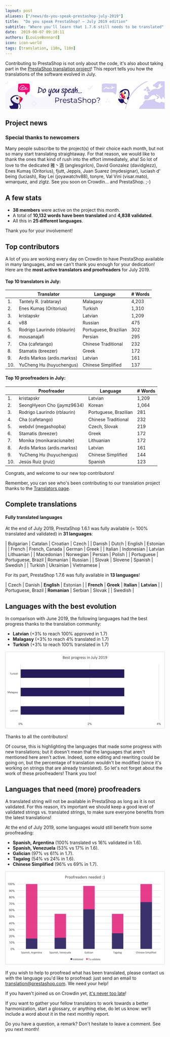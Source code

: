 ```yaml
---
layout: post
aliases: ["/news/do-you-speak-prestashop-july-2019"]
title:  "Do you speak PrestaShop? – July 2019 edition"
subtitle: "Where you'll learn that 1.7.6 still needs to be translated"
date:  2019-08-07 09:10:11
authors: [LouiseBonnard]
icon: icon-world
tags: [translation, i18n, l10n]
---
```


Contributing to PrestaShop is not only about the code, it's also about taking part in the [PrestaShop translation project](https://crowdin.com/project/prestashop-official)! This report tells you how the translations of the software evolved in July.

![Crowdin Monthly banner](/assets/images/2019/01/Build-Crowdin-banner.jpg)

## Project news


### Special thanks to newcomers

Many people subscribe to the project(s) of their choice each month, but not so many start translating straightaway. For that reason, we would like to thank the ones that kind of rush into the effort immediately, aha! So lot of love to the dedicated 雅丶涵 (anglesgirlcn), David Gonzalez (davidglezz), Enes Kumaş (Oritorius), fjutt, Jeppis, Juan Suarez (mydesignar), luciash d' being (luciash), Ray Lei (joyawatchv88), tonyre, Val Vini (visar.mato), wmarquez, and zlgtz. See you soon on Crowdin… and PrestaShop. ;-)


## A few stats
 
* **38 members** were active on the project this month.
* A total of **10,132 words have been translated** and **4,838 validated**.
* All this in **25 different languages**.
 
Thank you for your involvement!
 

## Top contributors
 
A lot of you are working every day on Crowdin to have PrestaShop available in many languages, and we can't thank you enough for your dedication! Here are the **most active translators and proofreaders** for July 2019.

#### Top 10 translators in July:
 
| |Translator | Language | # Words
|-|---------- | -------- | ----------------
 1. | Tantely R. (rabtaray) | Malagasy | 4,203
 2. | Enes Kumaş (Oritorius) | Turkish | 1,310
 3. | kristapskr | Latvian | 1,209
 4. | v88 | Russian | 475
 5. | Rodrigo Laurindo (rblaurin) | Portuguese, Brazilian | 302
 6. | mousanajafi | Persian | 295
 7. | Cha (cafetango) | Chinese Traditional | 232
 8. | Stamatis (breezer) | Greek | 172
 9. | Ardis Markss (ardis.markss) | Latvian | 161
10. | YuCheng Hu (huyuchengus) | Chinese Simplified | 137
 
 
#### Top 10 proofreaders in July:
 
| | Proofreader | Language | # Words
|-| ---------- | -------- | ----------------
 1. | kristapskr | Latvian | 1,209
 2. | SeongHyeon Cho (jaymz9634) | Korean | 1,064
 3. | Rodrigo Laurindo (rblaurin) | Portuguese, Brazilian | 281
 4. | Cha (cafetango) | Chinese Traditional | 232
 5. | webdvl (megashopba) | Czech, Slovak | 219
 6. | Stamatis (breezer) | Greek | 172
 7. | Monika (monikaraciunaite) | Lithuanian | 172
 8. | Ardis Markss (ardis.markss) | Latvian | 161
 9. | YuCheng Hu (huyuchengus) | Chinese Simplified | 144
10. | Jesús Ruiz (jruiz) | Spanish | 123

Congrats, and welcome to our new top contributors!
 
Remember, you can see who's been contributing to our translation project thanks to the [Translators page](http://translators.prestashop.com/).
 
 
## Complete translations
 
#### Fully translated languages
 
At the end of July 2019, PrestaShop 1.6.1 was fully available (= 100% translated and validated) in **31 languages**:
 
| Bulgarian | Catalan | Croatian | Czech |
| Danish | Dutch | English | Estonian |
| French | French, Canada | German | Greek |
| Italian | Indonesian | Latvian | Lithuanian |
| Macedonian | Norwegian | Persian | Polish |
| Portuguese | Portuguese, Brazil | Romanian | Russian |
| Slovak | Slovene | Spanish | Swedish |
| Turkish | Ukrainian | Vietnamese |
 
For its part, PrestaShop 1.7.6 was fully available in **13 languages**!
 
| Czech | Danish | **English** | Estonian |
| **French** | **Greek** | **Italian** | **Latvian** |
| Portuguese, Brazil | **Romanian** | Serbian | Slovak |
| Swedish |

 
## Languages with the best evolution
 
In comparison with June 2019, the following languages had the best progress thanks to the translation community:
 
* **Latvian** (+3% to reach 100% approved in 1.7)
* **Malagasy** (+3% to reach 4% translated in 1.7)
* **Turkish** (+3% to reach 100% translated in 1.7)
 
![Best translation progress for July 2019](/assets/images/2019/08/Build-Crowdin-progress-July19.png)
 
Thanks to all the contributors!
 
Of course, this is highlighting the languages that made some progress with new translations; but it doesn't mean that the languages that aren't mentioned here aren't active. Indeed, some editing and rewriting could be going on, but the percentage of translation wouldn't be modified (since it's working on strings that are already translated). So let's not forget about the work of these proofreaders! Thank you too!
 
 
## Languages that need (more) proofreaders
 
A translated string will not be available in PrestaShop as long as it is not validated. For this reason, it’s important we should keep a good level of validated strings vs. translated strings, to make sure everyone benefits from the latest translations!
 
At the end of July 2019, some languages would still benefit from some proofreading:
 
* **Spanish, Argentina** (100% translated vs 16% validated in 1.6).
* **Spanish, Venezuela** (53% vs 17% in 1.6).
* **Galician** (97% vs 61% in 1.7).
* **Tagalog** (54% vs 24% in 1.6).
* **Chinese Simplified** (96% vs 69% in 1.7).
 
![Languages that need proofreading](/assets/images/2019/08/Build-Crowdin-proofreading-July19.png)
 
If you wish to help to proofread what has been translated, please contact us with the language you'd like to proofread: just send an email to translation@prestashop.com. We need your help! 
 
If you haven't joined us on Crowdin yet, [it's never too late](https://crowdin.com/project/prestashop-official)!
 
If you want to gather your fellow translators to work towards a better harmonization, start a glossary, or anything else, do let us know: we'll include a word about it in the next monthly report.
 
Do you have a question, a remark? Don't hesitate to leave a comment. See you next month!
